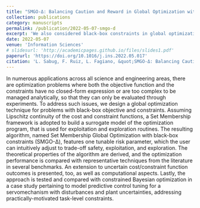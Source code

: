 ```yaml
---
title: "SMGO-Δ: Balancing Caution and Reward in Global Optimization with Black-Box Constraints"
collection: publications
category: manuscripts
permalink: /publication/2022-05-07-smgo-d
excerpt: 'We also considered black-box constraints in global optimization.'
date: 2022-05-07
venue: 'Information Sciences'
# slidesurl: 'http://academicpages.github.io/files/slides1.pdf'
paperurl: 'https://doi.org/10.1016/j.ins.2022.05.017'
citation: 'L. Sabug, F. Ruiz, L. Fagiano, &quot;SMGO-Δ: Balancing Caution and Reward in Global Optimization with Black-Box Constraints,&quot; in <i>Information Sciences</i>, vol. 605.'
---
```


In numerous applications across all science and engineering areas, there are optimization problems where both the objective function and the constraints have no closed-form expression or are too complex to be managed analytically, so that they can only be evaluated through experiments. To address such issues, we design a global optimization technique for problems with black-box objective and constraints. Assuming Lipschitz continuity of the cost and constraint functions, a Set Membership framework is adopted to build a surrogate model of the optimization program, that is used for exploitation and exploration routines. The resulting algorithm, named Set Membership Global Optimization with black-box constraints (SMGO-Δ), features one tunable risk parameter, which the user can intuitively adjust to trade-off safety, exploitation, and exploration. The theoretical properties of the algorithm are derived, and the optimization performance is compared with representative techniques from the literature in several benchmarks. An extension to uncertain cost/constraint function outcomes is presented, too, as well as computational aspects. Lastly, the approach is tested and compared with constrained Bayesian optimization in a case study pertaining to model predictive control tuning for a servomechanism with disturbances and plant uncertainties, addressing practically-motivated task-level constraints.